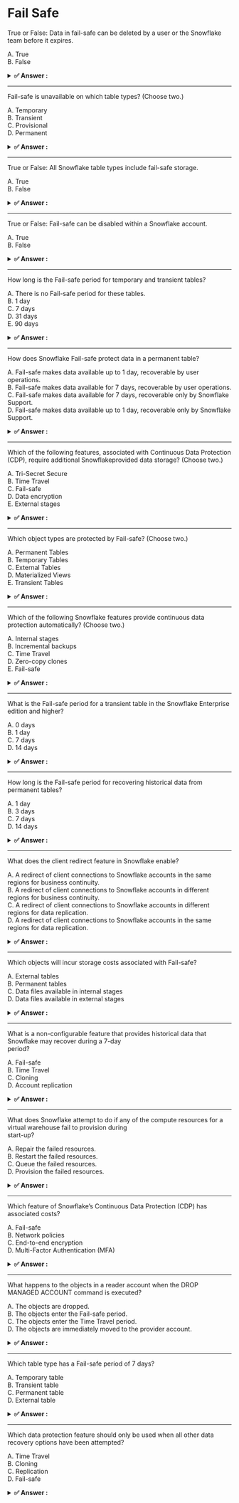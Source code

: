 # Fail Safe                                                                                                                                                                                                                                                                                                                                                                                                                     
True or False: Data in fail-safe can be deleted by a user or the Snowflake team before it expires.                                                                                                                                                                                                                                                                                                                              
                                                                                                                                                                                                                                                                                                                                                                                                                                
A. True<br>B. False                                                                                                                                                                                                                                                                                                                                                                                                             
                                                                                                                                                                                                                                                                                                                                                                                                                                
<details>                                                                                                                                                                                                                                                                                                                                                                                                                       
<summary><strong>✅ Answer : </strong></summary>                                                                                                                                                                                                                                                                                                                                                                                
<strong>B</strong>                                                                                                                                                                                                                                                                                                                                                                                                              
                                                                                                                                                                                                                                                                                                                                                                                                                                
The statement is false. Fail-safe in Snowflake is a data recovery service that provides a 7-day period after the                                                                                                                                                                                                                                                                                                                
data is removed from Time Travel (the typical data recovery mechanism). During this fail-safe period,                                                                                                                                                                                                                                                                                                                           
Snowflake itself manages the data; users do not have access, and neither users nor the Snowflake team can                                                                                                                                                                                                                                                                                                                       
directly delete data within the fail-safe window before it expires. Fail-safe is designed as a last resort                                                                                                                                                                                                                                                                                                                      
recovery option in case data is needed from this period. Its key purpose is to protect data from irreversible                                                                                                                                                                                                                                                                                                                   
loss due to extreme cases of user error or system failure. Therefore, the fail-safe storage isn't user-accessible                                                                                                                                                                                                                                                                                                               
or user-controllable, ensuring its integrity and availability for recovery purposes by Snowflake. Because of its                                                                                                                                                                                                                                                                                                                
protective purpose, and to ensure that data is recoverable if needed, the data within fail-safe cannot be                                                                                                                                                                                                                                                                                                                       
deleted. The data is automatically purged by Snowflake after the seven-day failsafe period.                                                                                                                                                                                                                                                                                                                                     
Further Reading:                                                                                                                                                                                                                                                                                                                                                                                                                
Snowflake Documentation - Fail-safe: https://docs.snowflake.com/en/user-guide/data-failsafe.html                                                                                                                                                                                                                                                                                                                                
</details>                                                                                                                                                                                                                                                                                                                                                                                                                      
                                                                                                                                                                                                                                                                                                                                                                                                                                
                                                                                                                                                                                                                                                                                                                                                                                                                                
---                                                                                                                                                                                                                                                                                                                                                                                                                             
Fail-safe is unavailable on which table types? (Choose two.)                                                                                                                                                                                                                                                                                                                                                                    
                                                                                                                                                                                                                                                                                                                                                                                                                                
A. Temporary<br>B. Transient<br>C. Provisional<br>D. Permanent                                                                                                                                                                                                                                                                                                                                                                  
                                                                                                                                                                                                                                                                                                                                                                                                                                
<details>                                                                                                                                                                                                                                                                                                                                                                                                                       
<summary><strong>✅ Answer : </strong></summary>                                                                                                                                                                                                                                                                                                                                                                                
<strong>A, B</strong>                                                                                                                                                                                                                                                                                                                                                                                                           
                                                                                                                                                                                                                                                                                                                                                                                                                                
The correct answer is A. Temporary and B. Transient. Snowflake's Fail-safe feature, designed for data                                                                                                                                                                                                                                                                                                                           
recovery after a specified time travel period, is only applicable to permanent tables. Temporary and transient                                                                                                                                                                                                                                                                                                                  
tables are specifically designed for short-term data storage needs, thus they are excluded from Fail-safe                                                                                                                                                                                                                                                                                                                       
protection. Temporary tables exist only within a session, while transient tables are available for longer but                                                                                                                                                                                                                                                                                                                   
lack fail-safe coverage. Fail-safe ensures data is retained for 7 days after time travel, providing an additional                                                                                                                                                                                                                                                                                                               
safety net beyond traditional time travel. Permanent tables inherently require this extra layer of data safety.                                                                                                                                                                                                                                                                                                                 
Therefore, due to their ephemeral nature, temporary and transient tables do not require and cannot benefit                                                                                                                                                                                                                                                                                                                      
from Fail-safe's long-term data protection capabilities. The core architectural design of temporary and                                                                                                                                                                                                                                                                                                                         
transient tables is focused on efficiency and short-term storage, making Fail-safe an unsuitable feature.                                                                                                                                                                                                                                                                                                                       
Authoritative links:                                                                                                                                                                                                                                                                                                                                                                                                            
Snowflake Documentation on Understanding Fail-safe: https://docs.snowflake.com/en/user-guide/dataavailability.html#understanding-failsafe                                                                                                                                                                                                                                                                                       
Snowflake Documentation on Table Types: https://docs.snowflake.com/en/user-guide/tables-types.html                                                                                                                                                                                                                                                                                                                              
</details>                                                                                                                                                                                                                                                                                                                                                                                                                      
                                                                                                                                                                                                                                                                                                                                                                                                                                
                                                                                                                                                                                                                                                                                                                                                                                                                                
---                                                                                                                                                                                                                                                                                                                                                                                                                             
True or False: All Snowflake table types include fail-safe storage.                                                                                                                                                                                                                                                                                                                                                             
                                                                                                                                                                                                                                                                                                                                                                                                                                
A. True<br>B. False                                                                                                                                                                                                                                                                                                                                                                                                             
                                                                                                                                                                                                                                                                                                                                                                                                                                
<details>                                                                                                                                                                                                                                                                                                                                                                                                                       
<summary><strong>✅ Answer : </strong></summary>                                                                                                                                                                                                                                                                                                                                                                                
<strong>B</strong>                                                                                                                                                                                                                                                                                                                                                                                                              
                                                                                                                                                                                                                                                                                                                                                                                                                                
The statement "All Snowflake table types include fail-safe storage" is false. While Snowflake provides failsafe, a crucial component for data recovery, it's not universally applicable to all table types. Specifically,                                                                                                                                                                                                       
transient tables, a distinct table type in Snowflake, explicitly do not utilize fail-safe storage. Fail-safe is                                                                                                                                                                                                                                                                                                                 
designed as a safety net providing data recovery even after time travel retention period has expired. Transient                                                                                                                                                                                                                                                                                                                 
tables, however, are purposed for temporary data usage and do not have the same durability requirements as                                                                                                                                                                                                                                                                                                                      
standard or permanent tables. They bypass fail-safe storage and offer lower storage costs and simplified                                                                                                                                                                                                                                                                                                                        
management trade off compared to standard table. Consequently, the recovery option is restricted to the time                                                                                                                                                                                                                                                                                                                    
travel period for transient tables. Therefore, transient tables cannot be recovered after their time travel                                                                                                                                                                                                                                                                                                                     
period. This differentiation in storage resilience based on table type is central to Snowflake's data                                                                                                                                                                                                                                                                                                                           
management flexibility and cost-effectiveness. The absence of fail-safe for transient tables demonstrates                                                                                                                                                                                                                                                                                                                       
that not all table types benefit from this recovery capability.                                                                                                                                                                                                                                                                                                                                                                 
Snowflake Documentation on Transient TablesSnowflake Documentation on Fail-Safe                                                                                                                                                                                                                                                                                                                                                 
</details>                                                                                                                                                                                                                                                                                                                                                                                                                      
                                                                                                                                                                                                                                                                                                                                                                                                                                
                                                                                                                                                                                                                                                                                                                                                                                                                                
---                                                                                                                                                                                                                                                                                                                                                                                                                             
True or False: Fail-safe can be disabled within a Snowflake account.                                                                                                                                                                                                                                                                                                                                                            
                                                                                                                                                                                                                                                                                                                                                                                                                                
A. True<br>B. False                                                                                                                                                                                                                                                                                                                                                                                                             
                                                                                                                                                                                                                                                                                                                                                                                                                                
<details>                                                                                                                                                                                                                                                                                                                                                                                                                       
<summary><strong>✅ Answer : </strong></summary>                                                                                                                                                                                                                                                                                                                                                                                
<strong>B</strong>                                                                                                                                                                                                                                                                                                                                                                                                              
                                                                                                                                                                                                                                                                                                                                                                                                                                
The statement is False. Fail-safe in Snowflake is a core data protection feature that cannot be disabled by                                                                                                                                                                                                                                                                                                                     
users or account administrators. It's a critical component of Snowflake's architecture, designed to ensure                                                                                                                                                                                                                                                                                                                      
data recovery even in the event of catastrophic failures. Unlike time travel, which offers user-controlled data                                                                                                                                                                                                                                                                                                                 
recovery within a specific timeframe, fail-safe provides an additional layer of protection beyond that, typically                                                                                                                                                                                                                                                                                                               
for a seven-day period (though this can be altered by Snowflake). This period allows Snowflake to recover                                                                                                                                                                                                                                                                                                                       
data even if time travel retention has expired or the user accidentally drops data beyond time travel's reach.                                                                                                                                                                                                                                                                                                                  
This safeguard is implemented at the platform level by Snowflake and is a non-configurable aspect of the                                                                                                                                                                                                                                                                                                                        
system’s design. The purpose of fail-safe is to protect users from data loss scenarios, and as such, allowing                                                                                                                                                                                                                                                                                                                   
user disabling it would negate its inherent purpose. The inability to disable it ensures a robust and reliable                                                                                                                                                                                                                                                                                                                  
data recovery mechanism is always in place, regardless of user actions. This contrasts with features users                                                                                                                                                                                                                                                                                                                      
have control over and highlights the foundational role fail-safe plays in Snowflake's data durability strategy.                                                                                                                                                                                                                                                                                                                 
Authoritative Links:                                                                                                                                                                                                                                                                                                                                                                                                            
Snowflake Documentation on Fail-safe: https://docs.snowflake.com/en/user-guide/data-failsafe                                                                                                                                                                                                                                                                                                                                    
Snowflake Documentation on Time Travel and Fail-safe: https://docs.snowflake.com/en/user-guide/datatime-travel                                                                                                                                                                                                                                                                                                                  
</details>                                                                                                                                                                                                                                                                                                                                                                                                                      
                                                                                                                                                                                                                                                                                                                                                                                                                                
                                                                                                                                                                                                                                                                                                                                                                                                                                
---                                                                                                                                                                                                                                                                                                                                                                                                                             
How long is the Fail-safe period for temporary and transient tables?                                                                                                                                                                                                                                                                                                                                                            
                                                                                                                                                                                                                                                                                                                                                                                                                                
A. There is no Fail-safe period for these tables.<br>B. 1 day<br>C. 7 days<br>D. 31 days<br>E. 90 days                                                                                                                                                                                                                                                                                                                          
                                                                                                                                                                                                                                                                                                                                                                                                                                
<details>                                                                                                                                                                                                                                                                                                                                                                                                                       
<summary><strong>✅ Answer : </strong></summary>                                                                                                                                                                                                                                                                                                                                                                                
<strong>A</strong>                                                                                                                                                                                                                                                                                                                                                                                                              
                                                                                                                                                                                                                                                                                                                                                                                                                                
The correct answer is A: There is no Fail-safe period for temporary and transient tables in Snowflake.                                                                                                                                                                                                                                                                                                                          
Fail-safe is a key data protection feature in Snowflake designed to provide a recovery period after the Time                                                                                                                                                                                                                                                                                                                    
Travel retention period has expired. It allows Snowflake to recover historical data if needed, even after the                                                                                                                                                                                                                                                                                                                   
standard Time Travel window (up to 90 days for Enterprise Edition and higher) is over. However, this                                                                                                                                                                                                                                                                                                                            
protection comes with associated storage costs.                                                                                                                                                                                                                                                                                                                                                                                 
Temporary and transient tables are designed for short-term data storage and processing, prioritizing                                                                                                                                                                                                                                                                                                                            
performance and minimizing storage overhead. They serve different purposes than permanent tables.Temporary tables exist only for the duration of a session and are automatically dropped at the end of the                                                                                                                                                                                                                      
session. Transient tables persist until explicitly dropped, but they are specifically intended for non-critical                                                                                                                                                                                                                                                                                                                 
data where recoverability beyond the Time Travel period is not required.                                                                                                                                                                                                                                                                                                                                                        
Due to the intended ephemeral nature of both temporary and transient tables, Snowflake purposefully omits                                                                                                                                                                                                                                                                                                                       
the Fail-safe period for these table types. This design choice directly reduces storage costs associated with                                                                                                                                                                                                                                                                                                                   
long-term data retention and aligns with their intended use cases. Data stored in these table types is                                                                                                                                                                                                                                                                                                                          
considered less critical for long-term archival or recovery beyond the Time Travel period.                                                                                                                                                                                                                                                                                                                                      
Therefore, since Fail-safe is specifically a long-term data recovery mechanism and is designed for permanent                                                                                                                                                                                                                                                                                                                    
tables with critical data, it is logically excluded from the design of temporary and transient tables, which                                                                                                                                                                                                                                                                                                                    
emphasize short-term usage and minimal storage costs. Fail-safe is an inherent property of permanent tables,                                                                                                                                                                                                                                                                                                                    
providing an additional layer of data protection beyond the Time Travel window.                                                                                                                                                                                                                                                                                                                                                 
For more information, you can refer to the official Snowflake documentation:                                                                                                                                                                                                                                                                                                                                                    
Understanding & Using Fail-safe: https://docs.snowflake.com/en/user-guide/dataavailability.html#understanding-using-failsafe                                                                                                                                                                                                                                                                                                    
Understanding Snowflake Tables: https://docs.snowflake.com/en/user-guide/tables-intro.html                                                                                                                                                                                                                                                                                                                                      
</details>                                                                                                                                                                                                                                                                                                                                                                                                                      
                                                                                                                                                                                                                                                                                                                                                                                                                                
                                                                                                                                                                                                                                                                                                                                                                                                                                
---                                                                                                                                                                                                                                                                                                                                                                                                                             
How does Snowflake Fail-safe protect data in a permanent table?                                                                                                                                                                                                                                                                                                                                                                 
                                                                                                                                                                                                                                                                                                                                                                                                                                
A. Fail-safe makes data available up to 1 day, recoverable by user operations.<br>B. Fail-safe makes data available for 7 days, recoverable by user operations.<br>C. Fail-safe makes data available for 7 days, recoverable only by Snowflake Support.<br>D. Fail-safe makes data available up to 1 day, recoverable only by Snowflake Support.                                                                                
                                                                                                                                                                                                                                                                                                                                                                                                                                
<details>                                                                                                                                                                                                                                                                                                                                                                                                                       
<summary><strong>✅ Answer : </strong></summary>                                                                                                                                                                                                                                                                                                                                                                                
<strong>C</strong>                                                                                                                                                                                                                                                                                                                                                                                                              
                                                                                                                                                                                                                                                                                                                                                                                                                                
The correct answer is C because Snowflake's Fail-safe provides a 7-day period after the Time Travel retention                                                                                                                                                                                                                                                                                                                   
period ends where the data is still recoverable, but only by Snowflake Support. Fail-safe is a key component                                                                                                                                                                                                                                                                                                                    
of Snowflake's data protection strategy against catastrophic failures. It is designed to prevent data loss in                                                                                                                                                                                                                                                                                                                   
extreme circumstances beyond the capabilities of Time Travel and standard backup procedures.                                                                                                                                                                                                                                                                                                                                    
Time Travel allows users to undo accidental data modifications or deletions within a configurable timeframe                                                                                                                                                                                                                                                                                                                     
(up to 90 days for Snowflake Enterprise Edition and higher). After the Time Travel window expires, Fail-safe                                                                                                                                                                                                                                                                                                                    
kicks in. During the Fail-safe period, the historical data is kept by Snowflake, but users don't have direct                                                                                                                                                                                                                                                                                                                    
access to it via SQL queries or standard user operations.                                                                                                                                                                                                                                                                                                                                                                       
This protection layer ensures that Snowflake can restore a customer's environment, even if there is a major                                                                                                                                                                                                                                                                                                                     
system failure. The access restriction ensures the integrity of the Fail-safe mechanism and is only engaged                                                                                                                                                                                                                                                                                                                     
when absolutely necessary. Regular users rely on Time Travel, while Fail-safe operates as a final safety net                                                                                                                                                                                                                                                                                                                    
controlled internally. Because of the severity of situations where it is needed, it requires the direct                                                                                                                                                                                                                                                                                                                         
involvement of Snowflake support for data recovery. Options A, B, and D are incorrect because they either                                                                                                                                                                                                                                                                                                                       
mention user recoverability, incorrect time frames, or both.                                                                                                                                                                                                                                                                                                                                                                    
Refer to the following Snowflake documentation for detailed information:                                                                                                                                                                                                                                                                                                                                                        
Understanding & Using Fail-safe                                                                                                                                                                                                                                                                                                                                                                                                 
Data Protection Overview                                                                                                                                                                                                                                                                                                                                                                                                        
</details>                                                                                                                                                                                                                                                                                                                                                                                                                      
                                                                                                                                                                                                                                                                                                                                                                                                                                
                                                                                                                                                                                                                                                                                                                                                                                                                                
---                                                                                                                                                                                                                                                                                                                                                                                                                             
Which of the following features, associated with Continuous Data Protection (CDP), require additional Snowflakeprovided data storage? (Choose two.)                                                                                                                                                                                                                                                                             
                                                                                                                                                                                                                                                                                                                                                                                                                                
A. Tri-Secret Secure<br>B. Time Travel<br>C. Fail-safe<br>D. Data encryption<br>E. External stages                                                                                                                                                                                                                                                                                                                              
                                                                                                                                                                                                                                                                                                                                                                                                                                
<details>                                                                                                                                                                                                                                                                                                                                                                                                                       
<summary><strong>✅ Answer : </strong></summary>                                                                                                                                                                                                                                                                                                                                                                                
<strong>B, C</strong>                                                                                                                                                                                                                                                                                                                                                                                                           
                                                                                                                                                                                                                                                                                                                                                                                                                                
Here's a detailed justification for why Time Travel and Fail-safe (options B and C) require additional                                                                                                                                                                                                                                                                                                                          
Snowflake-provided data storage, while the other options do not:                                                                                                                                                                                                                                                                                                                                                                
Time Travel: Time Travel allows users to access historical data within a defined period. Snowflake achieves                                                                                                                                                                                                                                                                                                                     
this by retaining the data as it changes, effectively creating versions of the data at different points in time.                                                                                                                                                                                                                                                                                                                
This retention inherently requires additional storage to house these historical data versions. Without this extra                                                                                                                                                                                                                                                                                                               
storage, Time Travel would not be possible, as there would be no historical data to                                                                                                                                                                                                                                                                                                                                             
access.https://docs.snowflake.com/en/user-guide/data-time-travel.html                                                                                                                                                                                                                                                                                                                                                           
Fail-safe: Fail-safe is a disaster recovery feature that provides a (non-configurable) 7-day period after the                                                                                                                                                                                                                                                                                                                   
Time Travel retention period ends. During this period, Snowflake guarantees data recovery capabilities. The                                                                                                                                                                                                                                                                                                                     
data required for Fail-safe is stored separately and is managed by Snowflake. It’s designed to protect against                                                                                                                                                                                                                                                                                                                  
unlikely system failures. Like Time Travel, Fail-safe relies on Snowflake maintaining additional storage to hold                                                                                                                                                                                                                                                                                                                
the data beyond the user-defined Time Travel window, ensuring data is available for recovery in disaster                                                                                                                                                                                                                                                                                                                        
scenarios.https://docs.snowflake.com/en/user-guide/data-failsafe.html                                                                                                                                                                                                                                                                                                                                                           
Why the other options are incorrect:                                                                                                                                                                                                                                                                                                                                                                                            
A. Tri-Secret Secure: This feature concerns the encryption keys used for data protection. While key                                                                                                                                                                                                                                                                                                                             
management is crucial for security, it does not inherently require additional data                                                                                                                                                                                                                                                                                                                                              
storage.https://www.snowflake.com/blog/tri-secret-secure-encryption-key-management/                                                                                                                                                                                                                                                                                                                                             
D. Data encryption: Encryption scrambles data to protect confidentiality, but it does not automatically mean                                                                                                                                                                                                                                                                                                                    
more data is stored. Data encryption, whether at rest or in transit, primarily affects how data is stored and                                                                                                                                                                                                                                                                                                                   
transmitted, not the total volume of data stored.https://docs.snowflake.com/en/user-guide/securityencryption.html                                                                                                                                                                                                                                                                                                               
E. External stages: External stages (like AWS S3 or Azure Blob Storage) are used to stage data outside of                                                                                                                                                                                                                                                                                                                       
Snowflake for loading into Snowflake or unloading data from Snowflake. While data resides there, it isn't                                                                                                                                                                                                                                                                                                                       
managed as part of Snowflake's continuous data protection mechanisms that require additional Snowflake                                                                                                                                                                                                                                                                                                                          
managed storage. It doesn't belong to the data retention of Time Travel or                                                                                                                                                                                                                                                                                                                                                      
Failsafe.https://docs.snowflake.com/en/user-guide/data-load-external-stage.html                                                                                                                                                                                                                                                                                                                                                 
In summary, Time Travel and Fail-safe are Continuous Data Protection features that inherently require                                                                                                                                                                                                                                                                                                                           
Snowflake to maintain historical versions of data beyond the current state, necessitating additional                                                                                                                                                                                                                                                                                                                            
Snowflake-provided data storage.                                                                                                                                                                                                                                                                                                                                                                                                
</details>                                                                                                                                                                                                                                                                                                                                                                                                                      
                                                                                                                                                                                                                                                                                                                                                                                                                                
                                                                                                                                                                                                                                                                                                                                                                                                                                
---                                                                                                                                                                                                                                                                                                                                                                                                                             
Which object types are protected by Fail-safe? (Choose two.)                                                                                                                                                                                                                                                                                                                                                                    
                                                                                                                                                                                                                                                                                                                                                                                                                                
A. Permanent Tables<br>B. Temporary Tables<br>C. External Tables<br>D. Materialized Views<br>E. Transient Tables                                                                                                                                                                                                                                                                                                                
                                                                                                                                                                                                                                                                                                                                                                                                                                
<details>                                                                                                                                                                                                                                                                                                                                                                                                                       
<summary><strong>✅ Answer : </strong></summary>                                                                                                                                                                                                                                                                                                                                                                                
<strong>A, D</strong>                                                                                                                                                                                                                                                                                                                                                                                                           
                                                                                                                                                                                                                                                                                                                                                                                                                                
Fail-safe is a Snowflake data protection feature designed to safeguard data against unexpected failures and                                                                                                                                                                                                                                                                                                                     
is not directly under user control. It operates in the background after the Time Travel retention period expires.                                                                                                                                                                                                                                                                                                               
Fail-safe specifically protects data within permanent objects, such as permanent tables (A) and materialized                                                                                                                                                                                                                                                                                                                    
views (D). These objects store data persistently within Snowflake's storage layer. Fail-safe does not apply to                                                                                                                                                                                                                                                                                                                  
temporary tables (B) or transient tables (E), because these object types are designed for short-term data                                                                                                                                                                                                                                                                                                                       
storage and do not require the same level of protection. Similarly, external tables (C), which point to data in                                                                                                                                                                                                                                                                                                                 
external cloud storage like S3 or Azure Blob, are not protected by fail-safe since the underlying data is not                                                                                                                                                                                                                                                                                                                   
managed by Snowflake. Fail-safe ensures data recovery in the event of system failures, typically for a period                                                                                                                                                                                                                                                                                                                   
after the data retention period expires; however, access is restricted to Snowflake support, emphasizing its                                                                                                                                                                                                                                                                                                                    
role in disaster recovery and data protection rather than typical user operations. Therefore, permanent tables                                                                                                                                                                                                                                                                                                                  
and materialized views, representing persistently stored and critical data, are the object types protected by                                                                                                                                                                                                                                                                                                                   
fail-safe. This ensures high levels of data durability and reliability in Snowflake.                                                                                                                                                                                                                                                                                                                                            
Authoritative Links:                                                                                                                                                                                                                                                                                                                                                                                                            
Snowflake Documentation - Understanding & Using Fail-safe: https://docs.snowflake.com/en/userguide/data-failsafe.html                                                                                                                                                                                                                                                                                                           
Snowflake Documentation - Data Retention and Recovery: https://docs.snowflake.com/en/user-guide/datarecovery-options.html                                                                                                                                                                                                                                                                                                       
</details>                                                                                                                                                                                                                                                                                                                                                                                                                      
                                                                                                                                                                                                                                                                                                                                                                                                                                
                                                                                                                                                                                                                                                                                                                                                                                                                                
---                                                                                                                                                                                                                                                                                                                                                                                                                             
Which of the following Snowflake features provide continuous data protection automatically? (Choose two.)                                                                                                                                                                                                                                                                                                                       
                                                                                                                                                                                                                                                                                                                                                                                                                                
A. Internal stages<br>B. Incremental backups<br>C. Time Travel<br>D. Zero-copy clones<br>E. Fail-safe                                                                                                                                                                                                                                                                                                                           
                                                                                                                                                                                                                                                                                                                                                                                                                                
<details>                                                                                                                                                                                                                                                                                                                                                                                                                       
<summary><strong>✅ Answer : </strong></summary>                                                                                                                                                                                                                                                                                                                                                                                
<strong>C, E</strong>                                                                                                                                                                                                                                                                                                                                                                                                           
                                                                                                                                                                                                                                                                                                                                                                                                                                
Here's a breakdown of why options C (Time Travel) and E (Fail-safe) are the correct choices for Snowflake's                                                                                                                                                                                                                                                                                                                     
automatic continuous data protection features:                                                                                                                                                                                                                                                                                                                                                                                  
Time Travel: This feature enables querying data at any point within a defined period (up to 90 days for                                                                                                                                                                                                                                                                                                                         
Enterprise editions and above). It's automatic, requiring no explicit user backup configurations, making it a key                                                                                                                                                                                                                                                                                                               
continuous protection mechanism. By simply using a specific timestamp or offset, you can retrieve previous                                                                                                                                                                                                                                                                                                                      
versions of your data. This functionality is akin to a versioning system built directly into the data platform,                                                                                                                                                                                                                                                                                                                 
ensuring that if data is accidentally deleted or modified, it can be easily recovered. Think of it as an automatic,                                                                                                                                                                                                                                                                                                             
built-in version history for your data, allowing you to rewind to a previous state.                                                                                                                                                                                                                                                                                                                                             
Fail-safe: This provides a 7-day recovery period after the Time Travel retention period expires. This automated                                                                                                                                                                                                                                                                                                                 
mechanism is invisible to the user. Data within this period can only be restored by Snowflake support. It acts                                                                                                                                                                                                                                                                                                                  
as a secondary, 'last resort' for data recovery. Fail-safe enhances continuous data protection by providing a                                                                                                                                                                                                                                                                                                                   
safety net beyond Time Travel, ensuring a very robust system against data loss even when accidental data                                                                                                                                                                                                                                                                                                                        
deletion occurs, or a data modification goes unnoticed for an extended period.                                                                                                                                                                                                                                                                                                                                                  
Why other options are incorrect:                                                                                                                                                                                                                                                                                                                                                                                                
A. Internal stages: Internal stages are locations within Snowflake to store data files, not data protection                                                                                                                                                                                                                                                                                                                     
features. They don't provide automatic continuous protection.                                                                                                                                                                                                                                                                                                                                                                   
B. Incremental backups: Snowflake does not directly expose user-configurable incremental backups. The                                                                                                                                                                                                                                                                                                                           
platform internally handles backups and snapshots; they're not features to be enabled or configured.                                                                                                                                                                                                                                                                                                                            
D. Zero-copy clones: Zero-copy clones create a snapshot of data at a point in time, but this is a manual                                                                                                                                                                                                                                                                                                                        
operation. It doesn't provide automatic continuous data protection unless used repeatedly and scheduled.                                                                                                                                                                                                                                                                                                                        
Authoritative Links:                                                                                                                                                                                                                                                                                                                                                                                                            
Time Travel Documentation: https://docs.snowflake.com/en/user-guide/data-time-travel                                                                                                                                                                                                                                                                                                                                            
Fail-safe Documentation: https://docs.snowflake.com/en/user-guide/data-failsafe                                                                                                                                                                                                                                                                                                                                                 
</details>                                                                                                                                                                                                                                                                                                                                                                                                                      
                                                                                                                                                                                                                                                                                                                                                                                                                                
                                                                                                                                                                                                                                                                                                                                                                                                                                
---                                                                                                                                                                                                                                                                                                                                                                                                                             
What is the Fail-safe period for a transient table in the Snowflake Enterprise edition and higher?                                                                                                                                                                                                                                                                                                                              
                                                                                                                                                                                                                                                                                                                                                                                                                                
A. 0 days<br>B. 1 day<br>C. 7 days<br>D. 14 days                                                                                                                                                                                                                                                                                                                                                                                
                                                                                                                                                                                                                                                                                                                                                                                                                                
<details>                                                                                                                                                                                                                                                                                                                                                                                                                       
<summary><strong>✅ Answer : </strong></summary>                                                                                                                                                                                                                                                                                                                                                                                
<strong>A</strong>                                                                                                                                                                                                                                                                                                                                                                                                              
                                                                                                                                                                                                                                                                                                                                                                                                                                
The correct answer is A. 0 days. Fail-safe is a Snowflake feature providing a historical data recovery period                                                                                                                                                                                                                                                                                                                   
after the time travel retention period expires. Transient tables in Snowflake, unlike permanent tables, are not                                                                                                                                                                                                                                                                                                                 
designed for long-term data retention. Consequently, they do not have a fail-safe period. This means that once                                                                                                                                                                                                                                                                                                                  
the time travel period (which defaults to 1 day or the customized setting) expires for a transient table, the data                                                                                                                                                                                                                                                                                                              
is no longer recoverable by Snowflake itself using its native features.                                                                                                                                                                                                                                                                                                                                                         
The core principle here aligns with the design intention of transient tables, which are meant for temporary                                                                                                                                                                                                                                                                                                                     
data processing and not long-term storage. Therefore, the fail-safe mechanism, which is intended to be an                                                                                                                                                                                                                                                                                                                       
extra layer of data protection, is omitted for these tables. This design contributes to optimized storage and                                                                                                                                                                                                                                                                                                                   
cost management for data that has a defined and short lifecycle. If extended data protection is needed,                                                                                                                                                                                                                                                                                                                         
permanent tables should be chosen.                                                                                                                                                                                                                                                                                                                                                                                              
This behavior applies uniformly across Snowflake Enterprise Edition and higher tiers. There's no differential                                                                                                                                                                                                                                                                                                                   
Fail-safe period applicable to transient tables based on the edition. The Fail-safe period of 0 days for                                                                                                                                                                                                                                                                                                                        
Transient tables is therefore consistent across all relevant Snowflake editions.                                                                                                                                                                                                                                                                                                                                                
Authoritative links for further reading on Snowflake transient tables, fail-safe, and time travel are:                                                                                                                                                                                                                                                                                                                          
Snowflake Documentation on Time Travel and Fail-safe: https://docs.snowflake.com/en/user-guide/datatime-travel                                                                                                                                                                                                                                                                                                                  
Snowflake Documentation on Transient Tables: https://docs.snowflake.com/en/sql-reference/sql/createtable#transient                                                                                                                                                                                                                                                                                                              
</details>                                                                                                                                                                                                                                                                                                                                                                                                                      
                                                                                                                                                                                                                                                                                                                                                                                                                                
                                                                                                                                                                                                                                                                                                                                                                                                                                
---                                                                                                                                                                                                                                                                                                                                                                                                                             
How long is the Fail-safe period for recovering historical data from permanent tables?                                                                                                                                                                                                                                                                                                                                          
                                                                                                                                                                                                                                                                                                                                                                                                                                
A. 1 day<br>B. 3 days<br>C. 7 days<br>D. 14 days                                                                                                                                                                                                                                                                                                                                                                                
                                                                                                                                                                                                                                                                                                                                                                                                                                
<details>                                                                                                                                                                                                                                                                                                                                                                                                                       
<summary><strong>✅ Answer : </strong></summary>                                                                                                                                                                                                                                                                                                                                                                                
<strong>C</strong>                                                                                                                                                                                                                                                                                                                                                                                                              
                                                                                                                                                                                                                                                                                                                                                                                                                                
The correct answer is C, 7 days. Snowflake's Fail-safe period is a crucial component of its data protection                                                                                                                                                                                                                                                                                                                     
mechanism, designed to offer a final layer of recovery beyond the Time Travel period. Fail-safe is not directly                                                                                                                                                                                                                                                                                                                 
user-accessible; it’s a Snowflake-managed storage retention period. This period begins immediately after the                                                                                                                                                                                                                                                                                                                    
Time Travel retention period ends. The standard Fail-safe period is fixed at 7 days for permanent tables,                                                                                                                                                                                                                                                                                                                       
during which Snowflake retains the data needed for recovery, primarily for Snowflake's support to restore                                                                                                                                                                                                                                                                                                                       
data if Time Travel isn't sufficient. While Time Travel offers user-controlled, immediate access to historical                                                                                                                                                                                                                                                                                                                  
data for a configurable period (up to 90 days for Enterprise Edition), Fail-safe is strictly a system-level                                                                                                                                                                                                                                                                                                                     
process. The purpose is to prevent complete data loss in extremely rare situations where user actions, or                                                                                                                                                                                                                                                                                                                       
system failures render Time Travel recovery ineffective. Users cannot directly query or restore data from fail-safe, it's managed by Snowflake. Therefore, any data retrieval from fail-safe would require contacting                                                                                                                                                                                                           
Snowflake support. This ensures consistent and reliable data protection within the Snowflake ecosystem.                                                                                                                                                                                                                                                                                                                         
Authoritative links for further research:                                                                                                                                                                                                                                                                                                                                                                                       
Snowflake Documentation on Fail-safe: https://docs.snowflake.com/en/user-guide/data-failsafe.html                                                                                                                                                                                                                                                                                                                               
Snowflake Documentation on Time Travel: https://docs.snowflake.com/en/user-guide/data-time-travel.html                                                                                                                                                                                                                                                                                                                          
</details>                                                                                                                                                                                                                                                                                                                                                                                                                      
                                                                                                                                                                                                                                                                                                                                                                                                                                
                                                                                                                                                                                                                                                                                                                                                                                                                                
---                                                                                                                                                                                                                                                                                                                                                                                                                             
What does the client redirect feature in Snowflake enable?                                                                                                                                                                                                                                                                                                                                                                      
                                                                                                                                                                                                                                                                                                                                                                                                                                
A. A redirect of client connections to Snowflake accounts in the same regions for business continuity.<br>B. A redirect of client connections to Snowflake accounts in different regions for business continuity.<br>C. A redirect of client connections to Snowflake accounts in different regions for data replication.<br>D. A redirect of client connections to Snowflake accounts in the same regions for data replication.
                                                                                                                                                                                                                                                                                                                                                                                                                                
<details>                                                                                                                                                                                                                                                                                                                                                                                                                       
<summary><strong>✅ Answer : </strong></summary>                                                                                                                                                                                                                                                                                                                                                                                
<strong>B</strong>                                                                                                                                                                                                                                                                                                                                                                                                              
                                                                                                                                                                                                                                                                                                                                                                                                                                
The correct answer is B. A redirect of client connections to Snowflake accounts in different regions for                                                                                                                                                                                                                                                                                                                        
business continuity.                                                                                                                                                                                                                                                                                                                                                                                                            
Snowflake's client redirect feature is primarily designed to enhance business continuity and disaster recovery                                                                                                                                                                                                                                                                                                                  
capabilities. It achieves this by enabling clients to automatically connect to a secondary Snowflake account                                                                                                                                                                                                                                                                                                                    
located in a different geographical region if the primary account becomes unavailable. This mechanism                                                                                                                                                                                                                                                                                                                           
ensures minimal disruption to services in case of regional outages or other catastrophic events. The feature                                                                                                                                                                                                                                                                                                                    
leverages DNS to redirect client traffic, which is a common and reliable approach for failover and traffic                                                                                                                                                                                                                                                                                                                      
routing in cloud environments. The redirection happens seamlessly for client applications, requiring no manual                                                                                                                                                                                                                                                                                                                  
intervention. Data replication, while crucial for disaster recovery, is a separate process from client redirection.                                                                                                                                                                                                                                                                                                             
Client redirection focuses on maintaining application availability, while data replication focuses on keeping                                                                                                                                                                                                                                                                                                                   
the secondary account synchronized with the primary. The redirection feature does not aim to provide data                                                                                                                                                                                                                                                                                                                       
replication but ensures client connections are directed to an available Snowflake account in case of failure.                                                                                                                                                                                                                                                                                                                   
By directing connections to a different region, this feature ensures that application services can continue to                                                                                                                                                                                                                                                                                                                  
operate from an alternate location.                                                                                                                                                                                                                                                                                                                                                                                             
Further reading on Snowflake Client Redirect can be found at the official Snowflake documentation:                                                                                                                                                                                                                                                                                                                              
Client Redirect                                                                                                                                                                                                                                                                                                                                                                                                                 
</details>                                                                                                                                                                                                                                                                                                                                                                                                                      
                                                                                                                                                                                                                                                                                                                                                                                                                                
                                                                                                                                                                                                                                                                                                                                                                                                                                
---                                                                                                                                                                                                                                                                                                                                                                                                                             
Which objects will incur storage costs associated with Fail-safe?                                                                                                                                                                                                                                                                                                                                                               
                                                                                                                                                                                                                                                                                                                                                                                                                                
A. External tables<br>B. Permanent tables<br>C. Data files available in internal stages<br>D. Data files available in external stages                                                                                                                                                                                                                                                                                           
                                                                                                                                                                                                                                                                                                                                                                                                                                
<details>                                                                                                                                                                                                                                                                                                                                                                                                                       
<summary><strong>✅ Answer : </strong></summary>                                                                                                                                                                                                                                                                                                                                                                                
<strong>B</strong>                                                                                                                                                                                                                                                                                                                                                                                                              
                                                                                                                                                                                                                                                                                                                                                                                                                                
Fail-safe is a Snowflake feature that provides a 7-day (or less for transient tables) period of data                                                                                                                                                                                                                                                                                                                            
recovery after a table has been dropped. This safety net is crucial for preventing accidental data                                                                                                                                                                                                                                                                                                                              
loss. However, this feature incurs storage costs. Crucially, fail-safe only applies to permanent                                                                                                                                                                                                                                                                                                                                
tables. Permanent tables are the core persistent storage objects within Snowflake. When you                                                                                                                                                                                                                                                                                                                                     
drop a permanent table, Snowflake does not immediately delete the data; instead, it moves the                                                                                                                                                                                                                                                                                                                                   
data into a fail-safe state, making it recoverable for a short time. This fail-safe data consumes                                                                                                                                                                                                                                                                                                                               
storage space and thus adds to storage costs. External tables do not store data within Snowflake                                                                                                                                                                                                                                                                                                                                
itself; they are metadata definitions pointing to external storage locations like AWS S3. Data files                                                                                                                                                                                                                                                                                                                            
in stages, whether internal or external, represent the actual data which is either copied into tables                                                                                                                                                                                                                                                                                                                           
or used for querying through external tables but these files themselves are not affected by failsafe. Fail-safe is a feature specifically tied to the management and protection of internal,permanently stored table data managed directly by Snowflake's storage layer. Therefore, the                                                                                                                                         
correct answer is B - Permanent tables.                                                                                                                                                                                                                                                                                                                                                                                         
Further Research:                                                                                                                                                                                                                                                                                                                                                                                                               
Snowflake Documentation on Fail-safe: https://docs.snowflake.com/en/user-guide/data-failsafe                                                                                                                                                                                                                                                                                                                                    
Snowflake Documentation on Permanent Tables: https://docs.snowflake.com/en/userguide/tables-permanent                                                                                                                                                                                                                                                                                                                           
Snowflake Documentation on External Tables: https://docs.snowflake.com/en/user-guide/tablesexternal-intro                                                                                                                                                                                                                                                                                                                       
Snowflake Documentation on Stages: https://docs.snowflake.com/en/user-guide/data-loadstages                                                                                                                                                                                                                                                                                                                                     
</details>                                                                                                                                                                                                                                                                                                                                                                                                                      
                                                                                                                                                                                                                                                                                                                                                                                                                                
                                                                                                                                                                                                                                                                                                                                                                                                                                
---                                                                                                                                                                                                                                                                                                                                                                                                                             
What is a non-configurable feature that provides historical data that Snowflake may recover during a 7-day                                                                                                                                                                                                                                                                                                                      
period?                                                                                                                                                                                                                                                                                                                                                                                                                         
                                                                                                                                                                                                                                                                                                                                                                                                                                
A. Fail-safe<br>B. Time Travel<br>C. Cloning<br>D. Account replication                                                                                                                                                                                                                                                                                                                                                          
                                                                                                                                                                                                                                                                                                                                                                                                                                
<details>                                                                                                                                                                                                                                                                                                                                                                                                                       
<summary><strong>✅ Answer : </strong></summary>                                                                                                                                                                                                                                                                                                                                                                                
<strong>A</strong>                                                                                                                                                                                                                                                                                                                                                                                                              
                                                                                                                                                                                                                                                                                                                                                                                                                                
The correct answer is A. Fail-safe. Fail-safe in Snowflake is a non-configurable, behind-the-scenes                                                                                                                                                                                                                                                                                                                             
disaster recovery mechanism that protects historical data. It's distinct from Time Travel, which is                                                                                                                                                                                                                                                                                                                             
user-configurable for data recovery within a specified time window. Fail-safe operates for seven                                                                                                                                                                                                                                                                                                                                
days after the Time Travel period concludes, guaranteeing data recoverability by Snowflake in the                                                                                                                                                                                                                                                                                                                               
event of a system failure. This feature is managed entirely by Snowflake and cannot be configured                                                                                                                                                                                                                                                                                                                               
or altered by the user. Unlike cloning, which creates a copy of a database, schema, or table, Fail-safe works at the system level to ensure data persistence. Account replication, meanwhile, is a                                                                                                                                                                                                                              
separate mechanism to replicate data across accounts, and is not directly tied to short-term data                                                                                                                                                                                                                                                                                                                               
recovery. Fail-safe acts as a last line of defense in data protection, automatically safeguarding                                                                                                                                                                                                                                                                                                                               
data beyond the user-configurable Time Travel window. This feature ensures data durability and                                                                                                                                                                                                                                                                                                                                  
high availability. It’s crucial to understand that Fail-safe isn't intended for user-initiated data                                                                                                                                                                                                                                                                                                                             
restoration; instead, it facilitates Snowflake's ability to recover data internally when necessary.                                                                                                                                                                                                                                                                                                                             
Therefore, among the options, only Fail-safe fits the description of a non-configurable feature,                                                                                                                                                                                                                                                                                                                                
providing historical data recovery for a 7-day period, managed by Snowflake.                                                                                                                                                                                                                                                                                                                                                    
Here are some authoritative links for further research:                                                                                                                                                                                                                                                                                                                                                                         
Snowflake Documentation on Fail-safe: https://docs.snowflake.com/en/user-guide/data-timetravel.html#fail-safe                                                                                                                                                                                                                                                                                                                   
Snowflake Documentation on Time Travel: https://docs.snowflake.com/en/user-guide/data-timetravel.html                                                                                                                                                                                                                                                                                                                           
Snowflake Documentation on Cloning: https://docs.snowflake.com/en/user-guide/tablesclone.html                                                                                                                                                                                                                                                                                                                                   
Snowflake Documentation on Account Replication: https://docs.snowflake.com/en/guidesreplication                                                                                                                                                                                                                                                                                                                                 
</details>                                                                                                                                                                                                                                                                                                                                                                                                                      
                                                                                                                                                                                                                                                                                                                                                                                                                                
                                                                                                                                                                                                                                                                                                                                                                                                                                
---                                                                                                                                                                                                                                                                                                                                                                                                                             
What does Snowflake attempt to do if any of the compute resources for a virtual warehouse fail to provision during                                                                                                                                                                                                                                                                                                              
start-up?                                                                                                                                                                                                                                                                                                                                                                                                                       
                                                                                                                                                                                                                                                                                                                                                                                                                                
A. Repair the failed resources.<br>B. Restart the failed resources.<br>C. Queue the failed resources.<br>D. Provision the failed resources.                                                                                                                                                                                                                                                                                     
                                                                                                                                                                                                                                                                                                                                                                                                                                
<details>                                                                                                                                                                                                                                                                                                                                                                                                                       
<summary><strong>✅ Answer : </strong></summary>                                                                                                                                                                                                                                                                                                                                                                                
<strong>A</strong>                                                                                                                                                                                                                                                                                                                                                                                                              
                                                                                                                                                                                                                                                                                                                                                                                                                                
The correct answer is A. Repair the failed resources. When a virtual warehouse in Snowflake                                                                                                                                                                                                                                                                                                                                     
experiences issues during startup, such as failure to provision compute resources, Snowflake's                                                                                                                                                                                                                                                                                                                                  
intelligent infrastructure management system actively attempts to repair the failed resources.                                                                                                                                                                                                                                                                                                                                  
This process is transparent to the user and aims to ensure that the requested compute capacity                                                                                                                                                                                                                                                                                                                                  
becomes available. Snowflake leverages its underlying cloud provider’s (AWS, Azure, GCP)                                                                                                                                                                                                                                                                                                                                        
capabilities for health monitoring and automated recovery. This repair mechanism may involve                                                                                                                                                                                                                                                                                                                                    
restarting the affected virtual machines or re-provisioning them if necessary. The goal is to                                                                                                                                                                                                                                                                                                                                   
minimize downtime and maintain the desired level of performance for the warehouse. Rather than                                                                                                                                                                                                                                                                                                                                  
simply queuing or restarting the failed resources, Snowflake actively addresses the root cause of                                                                                                                                                                                                                                                                                                                               
the provisioning failure when possible. It also handles resource allocation by re-attempting to                                                                                                                                                                                                                                                                                                                                 
provision the required resources again to bring the warehouse to its intended size and make it                                                                                                                                                                                                                                                                                                                                  
operational. This proactive approach aligns with Snowflake's commitment to reliability and selfmanagement. The system attempts to repair to reach a stable state where the intended number of                                                                                                                                                                                                                                   
servers/compute nodes are available. This self-healing capability removes the burden of manual                                                                                                                                                                                                                                                                                                                                  
intervention, allowing users to focus on data processing rather than infrastructure management.                                                                                                                                                                                                                                                                                                                                 
This automated resilience is a crucial aspect of cloud-native database systems.                                                                                                                                                                                                                                                                                                                                                 
Relevant Concepts:                                                                                                                                                                                                                                                                                                                                                                                                              
Self-healing infrastructure: Cloud environments are designed with automated mechanisms to                                                                                                                                                                                                                                                                                                                                       
detect and resolve issues, reducing manual effort and downtime.                                                                                                                                                                                                                                                                                                                                                                 
Fault tolerance: Systems are engineered to continue functioning even if components fail.                                                                                                                                                                                                                                                                                                                                        
Resource provisioning: The process of allocating and configuring resources needed to run an                                                                                                                                                                                                                                                                                                                                     
application or service.                                                                                                                                                                                                                                                                                                                                                                                                         
Cloud provider underlying infrastructure: Snowflake takes advantage of the automated health                                                                                                                                                                                                                                                                                                                                     
checks that cloud providers provide.                                                                                                                                                                                                                                                                                                                                                                                            
Authoritative Links for Further Research:Snowflake Documentation on Virtual Warehouses: https://docs.snowflake.com/en/userguide/warehouses (Specifically look for sections related to fault tolerance and resource                                                                                                                                                                                                              
management.)                                                                                                                                                                                                                                                                                                                                                                                                                    
Cloud Computing Principles: https://aws.amazon.com/what-is-cloud-computing/ (General                                                                                                                                                                                                                                                                                                                                            
understanding of cloud infrastructure and its resilience principles.)                                                                                                                                                                                                                                                                                                                                                           
</details>                                                                                                                                                                                                                                                                                                                                                                                                                      
                                                                                                                                                                                                                                                                                                                                                                                                                                
                                                                                                                                                                                                                                                                                                                                                                                                                                
---                                                                                                                                                                                                                                                                                                                                                                                                                             
Which feature of Snowflake’s Continuous Data Protection (CDP) has associated costs?                                                                                                                                                                                                                                                                                                                                             
                                                                                                                                                                                                                                                                                                                                                                                                                                
A. Fail-safe<br>B. Network policies<br>C. End-to-end encryption<br>D. Multi-Factor Authentication (MFA)                                                                                                                                                                                                                                                                                                                         
                                                                                                                                                                                                                                                                                                                                                                                                                                
<details>                                                                                                                                                                                                                                                                                                                                                                                                                       
<summary><strong>✅ Answer : </strong></summary>                                                                                                                                                                                                                                                                                                                                                                                
<strong>A</strong>                                                                                                                                                                                                                                                                                                                                                                                                              
                                                                                                                                                                                                                                                                                                                                                                                                                                
The correct answer is A, Fail-safe. Snowflake's Continuous Data Protection (CDP) offers                                                                                                                                                                                                                                                                                                                                         
several features to safeguard data, and while most enhance security and availability,                                                                                                                                                                                                                                                                                                                                           
Fail-safe uniquely incurs costs. Fail-safe is a recovery mechanism that provides a 7-day                                                                                                                                                                                                                                                                                                                                        
period post-deletion or data modification where data remains recoverable by Snowflake,                                                                                                                                                                                                                                                                                                                                          
offering a last resort in case of user error or other data loss scenarios. This hidden, timetravel like data retention, crucial for disaster recovery, comes with storage consumption                                                                                                                                                                                                                                           
and therefore costs. Time Travel itself, which provides earlier recovery options within                                                                                                                                                                                                                                                                                                                                         
configurable periods, is also linked to storage costs but is user-controlled. Network                                                                                                                                                                                                                                                                                                                                           
policies, end-to-end encryption, and Multi-Factor Authentication (MFA) are security                                                                                                                                                                                                                                                                                                                                             
features that do not directly consume data storage or compute resources in the same                                                                                                                                                                                                                                                                                                                                             
way. They primarily impact networking or authentication processes. Hence, they do not                                                                                                                                                                                                                                                                                                                                           
have the same associated cost profile as fail-safe, which directly consumes storage                                                                                                                                                                                                                                                                                                                                             
resources for the retained data. Fail-safe costs are not user-configurable. It operates                                                                                                                                                                                                                                                                                                                                         
automatically in the background as an extra layer of protection.                                                                                                                                                                                                                                                                                                                                                                
Authoritative links for further research:                                                                                                                                                                                                                                                                                                                                                                                       
Snowflake Documentation on Fail-safe: https://docs.snowflake.com/en/userguide/data-cdp-fail-safe                                                                                                                                                                                                                                                                                                                                
Snowflake Documentation on Cost Optimization:                                                                                                                                                                                                                                                                                                                                                                                   
https://docs.snowflake.com/en/usage/cost-optimization                                                                                                                                                                                                                                                                                                                                                                           
</details>                                                                                                                                                                                                                                                                                                                                                                                                                      
                                                                                                                                                                                                                                                                                                                                                                                                                                
                                                                                                                                                                                                                                                                                                                                                                                                                                
---                                                                                                                                                                                                                                                                                                                                                                                                                             
What happens to the objects in a reader account when the DROP MANAGED ACCOUNT command is executed?                                                                                                                                                                                                                                                                                                                              
                                                                                                                                                                                                                                                                                                                                                                                                                                
A. The objects are dropped.<br>B. The objects enter the Fail-safe period.<br>C. The objects enter the Time Travel period.<br>D. The objects are immediately moved to the provider account.                                                                                                                                                                                                                                      
                                                                                                                                                                                                                                                                                                                                                                                                                                
<details>                                                                                                                                                                                                                                                                                                                                                                                                                       
<summary><strong>✅ Answer : </strong></summary>                                                                                                                                                                                                                                                                                                                                                                                
<strong>A</strong>                                                                                                                                                                                                                                                                                                                                                                                                              
                                                                                                                                                                                                                                                                                                                                                                                                                                
The correct answer is indeed A: The objects are dropped. When a DROP MANAGED                                                                                                                                                                                                                                                                                                                                                    
ACCOUNT command is executed on a reader account in Snowflake, all objects within                                                                                                                                                                                                                                                                                                                                                
that reader account are permanently deleted. This action is irreversible. Reader                                                                                                                                                                                                                                                                                                                                                
accounts are designed as lightweight, restricted environments for sharing data, and they                                                                                                                                                                                                                                                                                                                                        
don't have the same independent lifecycle as standard Snowflake accounts. They are                                                                                                                                                                                                                                                                                                                                              
intrinsically tied to the provider account that created them. Therefore, deleting the                                                                                                                                                                                                                                                                                                                                           
reader account through the DROP MANAGED ACCOUNT command results in the                                                                                                                                                                                                                                                                                                                                                          
complete removal of its associated objects. These objects do not enter the Fail-safe or                                                                                                                                                                                                                                                                                                                                         
Time Travel periods, as those features are intended for recovering objects deleted within                                                                                                                                                                                                                                                                                                                                       
a regular Snowflake account, not when an entire managed account is dropped. Similarly,                                                                                                                                                                                                                                                                                                                                          
the objects aren't moved back to the provider account; they simply cease to exist. This                                                                                                                                                                                                                                                                                                                                         
behavior emphasizes the ephemerality of reader accounts and the importance of                                                                                                                                                                                                                                                                                                                                                   
understanding their limitations. It also highlights the need for data backups if                                                                                                                                                                                                                                                                                                                                                
information shared through a reader account is critical for long-term use. The operation                                                                                                                                                                                                                                                                                                                                        
is similar to deleting a database or schema within a regular Snowflake account, where                                                                                                                                                                                                                                                                                                                                           
the objects are removed without the Fail-safe or Time Travel window being applicable to                                                                                                                                                                                                                                                                                                                                         
the entire container deletion.                                                                                                                                                                                                                                                                                                                                                                                                  
Here are authoritative links for further research:                                                                                                                                                                                                                                                                                                                                                                              
Snowflake Documentation - DROP MANAGED ACCOUNT:                                                                                                                                                                                                                                                                                                                                                                                 
https://docs.snowflake.com/en/sql-reference/sql/drop-managed-account This link                                                                                                                                                                                                                                                                                                                                                  
directly points to Snowflake's official documentation on the DROP MANAGED ACCOUNT                                                                                                                                                                                                                                                                                                                                               
command and its behavior.                                                                                                                                                                                                                                                                                                                                                                                                       
Snowflake Documentation - Reader Accounts: https://docs.snowflake.com/en/userguide/data-sharing-reader-accounts This link offers a general understanding of how                                                                                                                                                                                                                                                                 
reader accounts operate and their limitations within the Snowflake ecosystem.                                                                                                                                                                                                                                                                                                                                                   
</details>                                                                                                                                                                                                                                                                                                                                                                                                                      
                                                                                                                                                                                                                                                                                                                                                                                                                                
                                                                                                                                                                                                                                                                                                                                                                                                                                
---                                                                                                                                                                                                                                                                                                                                                                                                                             
Which table type has a Fail-safe period of 7 days?                                                                                                                                                                                                                                                                                                                                                                              
                                                                                                                                                                                                                                                                                                                                                                                                                                
A. Temporary table<br>B. Transient table<br>C. Permanent table<br>D. External table                                                                                                                                                                                                                                                                                                                                             
                                                                                                                                                                                                                                                                                                                                                                                                                                
<details>                                                                                                                                                                                                                                                                                                                                                                                                                       
<summary><strong>✅ Answer : </strong></summary>                                                                                                                                                                                                                                                                                                                                                                                
<strong>C</strong>                                                                                                                                                                                                                                                                                                                                                                                                              
                                                                                                                                                                                                                                                                                                                                                                                                                                
Permanent tables in Snowflake are designed for long-term data storage and therefore                                                                                                                                                                                                                                                                                                                                             
include features like fail-safe and time travel for data protection and recovery. Fail-safe                                                                                                                                                                                                                                                                                                                                     
is a Snowflake-managed data protection feature that provides a 7-day recovery window                                                                                                                                                                                                                                                                                                                                            
after the time travel retention period expires. This ensures that even after data becomes                                                                                                                                                                                                                                                                                                                                       
inaccessible through time travel, Snowflake maintains a backup for another 7 days for                                                                                                                                                                                                                                                                                                                                           
disaster recovery purposes. Transient tables, in contrast, lack a fail-safe period, meaning                                                                                                                                                                                                                                                                                                                                     
data is permanently lost after the time travel period (typically 0 to 1 day). Temporary                                                                                                                                                                                                                                                                                                                                         
tables exist only within a session and don't offer time travel or fail-safe. External tables                                                                                                                                                                                                                                                                                                                                    
only reference data in external storage locations, so fail-safe doesn't apply to them                                                                                                                                                                                                                                                                                                                                           
directly as data protection is handled by the external storage service. The purpose of                                                                                                                                                                                                                                                                                                                                          
fail-safe is to ensure data durability in case of operational issues or user errors beyond                                                                                                                                                                                                                                                                                                                                      
the scope of time travel. Permanent tables, by design, are the only type in Snowflake                                                                                                                                                                                                                                                                                                                                           
that needs this feature due to their long-term storage nature. Thus, the correct answer is                                                                                                                                                                                                                                                                                                                                      
C, Permanent table, as they are the only table type that includes a 7-day fail-safe period.                                                                                                                                                                                                                                                                                                                                     
Understanding these differences is crucial for effective data governance and recovery                                                                                                                                                                                                                                                                                                                                           
strategies within Snowflake.                                                                                                                                                                                                                                                                                                                                                                                                    
Relevant Links:                                                                                                                                                                                                                                                                                                                                                                                                                 
Snowflake Table Types                                                                                                                                                                                                                                                                                                                                                                                                           
Understanding Fail-safe                                                                                                                                                                                                                                                                                                                                                                                                         
Understanding Time Travel                                                                                                                                                                                                                                                                                                                                                                                                       
</details>                                                                                                                                                                                                                                                                                                                                                                                                                      
                                                                                                                                                                                                                                                                                                                                                                                                                                
                                                                                                                                                                                                                                                                                                                                                                                                                                
---                                                                                                                                                                                                                                                                                                                                                                                                                             
Which data protection feature should only be used when all other data recovery options have been attempted?                                                                                                                                                                                                                                                                                                                     
                                                                                                                                                                                                                                                                                                                                                                                                                                
A. Time Travel<br>B. Cloning<br>C. Replication<br>D. Fail-safe                                                                                                                                                                                                                                                                                                                                                                  
                                                                                                                                                                                                                                                                                                                                                                                                                                
<details>                                                                                                                                                                                                                                                                                                                                                                                                                       
<summary><strong>✅ Answer : </strong></summary>                                                                                                                                                                                                                                                                                                                                                                                
<strong>D</strong>                                                                                                                                                                                                                                                                                                                                                                                                              
                                                                                                                                                                                                                                                                                                                                                                                                                                
The correct answer is D, Fail-safe. Here's a detailed justification:                                                                                                                                                                                                                                                                                                                                                            
Fail-safe is the last resort data recovery mechanism in Snowflake. It provides a 7-day                                                                                                                                                                                                                                                                                                                                          
(non-configurable) period after Time Travel ends during which Snowflake can recover                                                                                                                                                                                                                                                                                                                                             
data. This recovery is performed by Snowflake support and is not directly accessible to                                                                                                                                                                                                                                                                                                                                         
the user. Because of this limited access and the inherent complexity of invoking the failsafe period, it should only be considered when all other options have been exhausted.                                                                                                                                                                                                                                                  
Time Travel allows users to query data as it existed at a specific point in the past within a                                                                                                                                                                                                                                                                                                                                   
defined retention period. Cloning creates a point-in-time copy of a table, schema, or                                                                                                                                                                                                                                                                                                                                           
database, and is also a relatively quick and efficient data recovery option. Replication                                                                                                                                                                                                                                                                                                                                        
involves copying databases or schemas from one Snowflake account to another for                                                                                                                                                                                                                                                                                                                                                 
disaster recovery or data sharing purposes. All these options are preferred over Failsafe, as they are user-controlled and typically faster for restoring data. Fail-safe, on the                                                                                                                                                                                                                                               
other hand, requires interaction with Snowflake support to initiate a data recovery,                                                                                                                                                                                                                                                                                                                                            
introducing delays and dependencies that make it a method of last resort.                                                                                                                                                                                                                                                                                                                                                       
Fail-safe's primary purpose is to protect data in the event of catastrophic system                                                                                                                                                                                                                                                                                                                                              
failures within Snowflake itself, and it ensures data durability. It’s not designed for                                                                                                                                                                                                                                                                                                                                         
routine data recovery or user errors; rather, it serves as an ultimate safeguard.                                                                                                                                                                                                                                                                                                                                               
Leveraging Time Travel, Cloning, or Replication first leverages the self-service abilities                                                                                                                                                                                                                                                                                                                                      
built into Snowflake for much faster recovery and minimal impact on the business.                                                                                                                                                                                                                                                                                                                                               
Relying on Fail-safe immediately suggests a serious gap in the user's data recovery plan.                                                                                                                                                                                                                                                                                                                                       
Authoritative Links:                                                                                                                                                                                                                                                                                                                                                                                                            
Snowflake Documentation on Fail-safe: https://docs.snowflake.com/en/userguide/data-availability.html                                                                                                                                                                                                                                                                                                                            
Snowflake Documentation on Time Travel: https://docs.snowflake.com/en/userguide/data-availability.html#time-travel                                                                                                                                                                                                                                                                                                              
</details>                                                                                                                                                                                                                                                                                                                                                                                                                      
                                                                                                                                                                                                                                                                                                                                                                                                                                
                                                                                                                                                                                                                                                                                                                                                                                                                                
